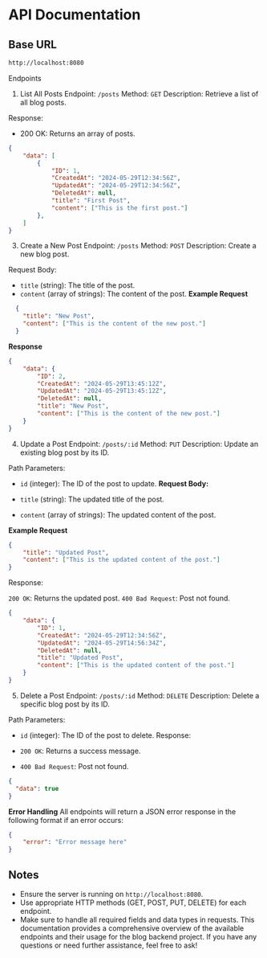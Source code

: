 # API Documentation

## Base URL

```bash
http://localhost:8080
```
Endpoints
1. List All Posts
Endpoint: `/posts`
Method: `GET`
Description: Retrieve a list of all blog posts.

Response:

- 200 OK: Returns an array of posts.
```json
{
    "data": [
        {
            "ID": 1,
            "CreatedAt": "2024-05-29T12:34:56Z",
            "UpdatedAt": "2024-05-29T12:34:56Z",
            "DeletedAt": null,
            "title": "First Post",
            "content": ["This is the first post."]
        },
    ]
}
```
3. Create a New Post
Endpoint: `/posts`
Method: `POST`
Description: Create a new blog post.

Request Body:

- `title` (string): The title of the post.
- `content` (array of strings): The content of the post.
**Example Request**
```json
  {
    "title": "New Post",
    "content": ["This is the content of the new post."]
  }
```
**Response**
```json
{
    "data": {
        "ID": 2,
        "CreatedAt": "2024-05-29T13:45:12Z",
        "UpdatedAt": "2024-05-29T13:45:12Z",
        "DeletedAt": null,
        "title": "New Post",
        "content": ["This is the content of the new post."]
    }
}
```
4. Update a Post
Endpoint: `/posts/:id`
Method: `PUT`
Description: Update an existing blog post by its ID.

Path Parameters:

- `id` (integer): The ID of the post to update.
**Request Body:**

- `title` (string): The updated title of the post.
- `content` (array of strings): The updated content of the post.

**Example Request**
```json
{
    "title": "Updated Post",
    "content": ["This is the updated content of the post."]
}
```
Response:

`200 OK`: Returns the updated post.
`400 Bad Request`: Post not found.

```json
{
    "data": {
        "ID": 1,
        "CreatedAt": "2024-05-29T12:34:56Z",
        "UpdatedAt": "2024-05-29T14:56:34Z",
        "DeletedAt": null,
        "title": "Updated Post",
        "content": ["This is the updated content of the post."]
    }
}
```
5. Delete a Post
Endpoint: `/posts/:id`
Method: `DELETE`
Description: Delete a specific blog post by its ID.

Path Parameters:

- `id` (integer): The ID of the post to delete.
Response:

- `200 OK`: Returns a success message.
- `400 Bad Request`: Post not found.
```json
{
  "data": true
}
```
**Error Handling**
All endpoints will return a JSON error response in the following format if an error occurs:
```json
{
    "error": "Error message here"
}
```
## Notes
- Ensure the server is running on `http://localhost:8080`.
- Use appropriate HTTP methods (GET, POST, PUT, DELETE) for each endpoint.
- Make sure to handle all required fields and data types in requests.
This documentation provides a comprehensive overview of the available endpoints and their usage for the blog backend project. If you have any questions or need further assistance, feel free to ask!
